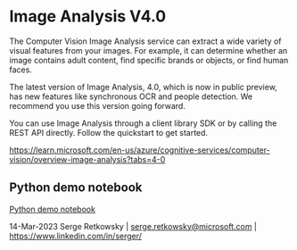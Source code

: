 #  Image Analysis V4.0

The Computer Vision Image Analysis service can extract a wide variety of visual features from your images. For example, it can determine whether an image contains adult content, find specific brands or objects, or find human faces.

The latest version of Image Analysis, 4.0, which is now in public preview, has new features like synchronous OCR and people detection. We recommend you use this version going forward.

You can use Image Analysis through a client library SDK or by calling the REST API directly. Follow the quickstart to get started.

https://learn.microsoft.com/en-us/azure/cognitive-services/computer-vision/overview-image-analysis?tabs=4-0

## Python demo notebook
<a href="https://github.com/retkowsky/dense_captions_Azure_Computer_Vision_4/blob/main/Image%20Analysis%20V4.0%20Captioning%20and%20Dense%20Captioning%20.ipynb">Python demo notebook</a>

14-Mar-2023 Serge Retkowsky | serge.retkowsky@microsoft.com | https://www.linkedin.com/in/serger/
